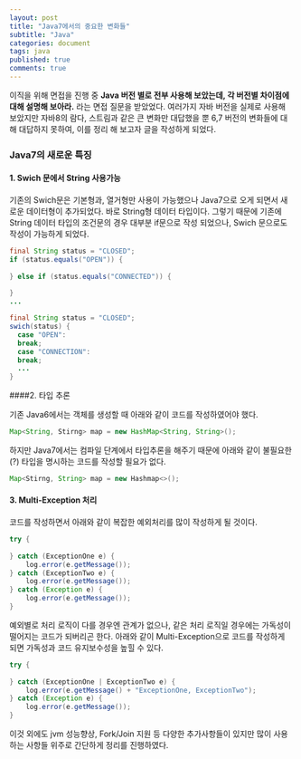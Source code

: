 ```yaml
---
layout: post
title: "Java7에서의 중요한 변화들"
subtitle: "Java"
categories: document
tags: java
published: true
comments: true
---
```


이직을 위해 면접을 진행 중 **Java 버전 별로 전부 사용해 보았는데, 각 버전별 차이점에 대해 설명해 보아라.** 라는 면접 질문을 받았었다. 여러가지 자바 버전을 실제로 사용해 보았지만 자바8의 람다, 스트림과 같은 큰 변화만 대답했을 뿐 6,7 버전의 변화들에 대해 대답하지 못하여, 이를 정리 해 보고자 글을 작성하게 되었다.


### Java7의 새로운 특징

#### 1. Swich 문에서 String 사용가능

기존의 Swich문은 기본형과, 열거형만 사용이 가능했으나 Java7으로 오게 되면서 새로운 데이터형이 추가되었다. 바로 String형 데이터 타입이다. 그렇기 때문에 기존에 String 데이터 타입의 조건문의 경우 대부분 if문으로 작성 되었으나, Swich 문으로도 작성이 가능하게 되었다.

```java
final String status = "CLOSED";
if (status.equals("OPEN")) {
  
} else if (status.equals("CONNECTED")) {
  
}
...
```

```java
final String status = "CLOSED";
swich(status) {
  case "OPEN":
  break;
  case "CONNECTION":
  break;
  ...
}
```



####2. 타입 추론

기존 Java6에서는 객체를 생성할 때 아래와 같이 코드를 작성하였어야 했다.

```java
Map<String, Stirng> map = new HashMap<String, String>();
```

하지만 Java7에서는 컴파일 단계에서 타입추론을 해주기 때문에 아래와 같이 불필요한(?) 타입을 명시하는 코드를 작성할 필요가 없다.

```java
Map<Stirng, String> map = new Hashmap<>();
```



#### 3. Multi-Exception 처리

코드를 작성하면서 아래와 같이 복잡한 예외처리를 많이 작성하게 될 것이다.

```java
try {
  
} catch (ExceptionOne e) {
    log.error(e.getMessage());
} catch (ExceptionTwo e) {
    log.error(e.getMessage());
} catch (Exception e) {
    log.error(e.getMessage());
}
```

예외별로 처리 로직이 다를 경우엔 관계가 없으나, 같은 처리 로직일 경우에는 가독성이 떨어지는 코드가 되버리곤 한다. 아래와 같이 Multi-Exception으로 코드를 작성하게 되면 가독성과 코드 유지보수성을 높힐 수 있다.

```java
try {
  
} catch (ExceptionOne | ExceptionTwo e) {
    log.error(e.getMessage() + "ExceptionOne, ExceptionTwo");
} catch (Exception e) {
    log.error(e.getMessage());
}
```



이것 외에도 jvm 성능향상, Fork/Join 지원 등 다양한 추가사항들이 있지만 많이 사용하는 사항들 위주로 간단하게 정리를 진행하였다.